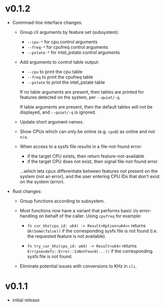 # v0.1.2

- Commnad-line interface changes:

  - Group cli arguments by feature set (subsystem):

    - `--cpu-*` for cpu control arguments
    - `--freq-*` for cpufreq control arguments
    - `--pstate-*` for intel_pstate control arguments

  - Add arguments to control table output:

    - `--cpu` to print the cpu table
    - `--freq` to print the cpufreq table
    - `--pstate` to print the intel_pstate table 

    If no table arguments are present, then tables are printed for features
    detected on the system, per `--quiet/-q`.

    If table arguments are present, then the default tables will not be displayed,
    and `--quiet/-q` is ignored.

  - Update short argument names.

  - Show CPUs which can only be online (e.g. `cpu0`) as online and not `n/a`.

  - When access to a sysfs file results in a file-not-found error:

    - if the target CPU exists, then return feature-not-available
    - if the target CPU does not exist, then signal file-not-found error
    
    ...which lets cpux differentiate between features not present on the system (not
    an error), and the user entering CPU IDs that don't exist on the system (error).

- Rust changes:

  - Group functions according to subsystem.

  - Most functions now have a variant that performs basic i/o error-handling
    on behalf of the caller. Using `cpufreq` for example:

    - `fn cur_khz(cpu_id: u64) -> Result<Option<u64>>` returns `Ok(Some(false))`
      if the corresponding sysfs file is not found (i.e. the requested feature is not available).

    - `fn try_cur_khz(cpu_id: u64) -> Result<u64>` returns `Err(pseudofs::Error::IoNotFound(...))`
      if the corresponding sysfs file is not found.
  
  - Eliminate potential issues with conversions to KHz in `cli`.

# v0.1.1

- initial release
